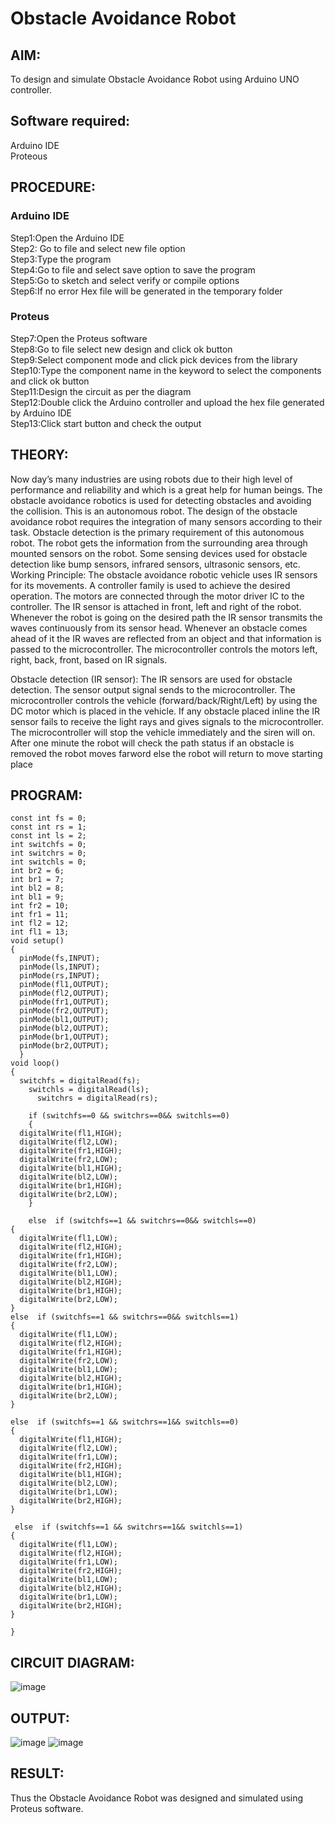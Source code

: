 # Obstacle Avoidance Robot

##  AIM:
To design and simulate Obstacle Avoidance Robot using Arduino UNO controller.

## Software required:
Arduino IDE </br>
Proteous

## PROCEDURE:
### Arduino IDE
Step1:Open the Arduino IDE </br>
Step2: Go to file and select new file option </br>
Step3:Type the program </br>
Step4:Go to file and select save option to save the program </br>
Step5:Go to sketch and select verify or compile options </br>
Step6:If no error Hex file will be generated in the temporary folder </br>
### Proteus
Step7:Open the Proteus software </br>
Step8:Go to file select new design and click ok button </br>
Step9:Select component mode and click pick devices from the library </br>
Step10:Type the component name in the keyword to select the components and click ok button </br>
Step11:Design the circuit as per the diagram </br>
Step12:Double click the Arduino controller and upload the hex file generated by Arduino IDE </br>
Step13:Click start button and check the output

## THEORY:

Now day’s many industries are using robots due to their high level of performance and reliability and which is a great help for human beings. The obstacle avoidance robotics is used for detecting obstacles and avoiding the collision. This is an autonomous robot. The design of the obstacle avoidance robot requires the integration of many sensors according to their task.
Obstacle detection is the primary requirement of this autonomous robot. The robot gets the information from the surrounding area through mounted sensors on the robot. Some sensing devices used for obstacle detection like bump sensors, infrared sensors, ultrasonic sensors, etc.
Working Principle:
The obstacle avoidance robotic vehicle uses IR sensors for its movements. A controller family is used to achieve the desired operation. The motors are connected through the motor driver IC to the controller. The IR sensor is attached in front, left and right of the robot. Whenever the robot is going on the desired path the IR sensor transmits the waves continuously from its sensor head. Whenever an obstacle comes ahead of it the IR waves are reflected from an object and that information is passed to the microcontroller. The microcontroller controls the motors left, right, back, front, based on IR signals. 

Obstacle detection (IR sensor):
The IR sensors are used for obstacle detection. The sensor output signal sends to the microcontroller. The microcontroller controls the vehicle (forward/back/Right/Left) by using the DC motor which is placed in the vehicle. If any obstacle placed inline the IR sensor fails to receive the light rays and gives signals to the microcontroller. The microcontroller will stop the vehicle immediately and the siren will on. After one minute the robot will check the path status if an obstacle is removed the robot moves farword else the robot will return to move starting place


## PROGRAM:
~~~
const int fs = 0; 
const int rs = 1;
const int ls = 2;
int switchfs = 0;
int switchrs = 0;
int switchls = 0;
int br2 = 6;
int br1 = 7;
int bl2 = 8;
int bl1 = 9;
int fr2 = 10;
int fr1 = 11;
int fl2 = 12;
int fl1 = 13;
void setup() 
{
  pinMode(fs,INPUT); 
  pinMode(ls,INPUT);
  pinMode(rs,INPUT);
  pinMode(fl1,OUTPUT);
  pinMode(fl2,OUTPUT);
  pinMode(fr1,OUTPUT);
  pinMode(fr2,OUTPUT);
  pinMode(bl1,OUTPUT);
  pinMode(bl2,OUTPUT);
  pinMode(br1,OUTPUT);
  pinMode(br2,OUTPUT);
  }
void loop() 
{
  switchfs = digitalRead(fs);
    switchls = digitalRead(ls);
      switchrs = digitalRead(rs);

    if (switchfs==0 && switchrs==0&& switchls==0) 
    {
  digitalWrite(fl1,HIGH);
  digitalWrite(fl2,LOW);
  digitalWrite(fr1,HIGH);
  digitalWrite(fr2,LOW);
  digitalWrite(bl1,HIGH);
  digitalWrite(bl2,LOW);
  digitalWrite(br1,HIGH);
  digitalWrite(br2,LOW);
    }
   
    else  if (switchfs==1 && switchrs==0&& switchls==0) 
{
  digitalWrite(fl1,LOW);
  digitalWrite(fl2,HIGH);
  digitalWrite(fr1,HIGH);
  digitalWrite(fr2,LOW);
  digitalWrite(bl1,LOW);
  digitalWrite(bl2,HIGH);
  digitalWrite(br1,HIGH);
  digitalWrite(br2,LOW);
} 
else  if (switchfs==1 && switchrs==0&& switchls==1) 
{
  digitalWrite(fl1,LOW);
  digitalWrite(fl2,HIGH);
  digitalWrite(fr1,HIGH);
  digitalWrite(fr2,LOW);
  digitalWrite(bl1,LOW);
  digitalWrite(bl2,HIGH);
  digitalWrite(br1,HIGH);
  digitalWrite(br2,LOW);
}

else  if (switchfs==1 && switchrs==1&& switchls==0) 
{
  digitalWrite(fl1,HIGH);
  digitalWrite(fl2,LOW);
  digitalWrite(fr1,LOW);
  digitalWrite(fr2,HIGH);
  digitalWrite(bl1,HIGH);
  digitalWrite(bl2,LOW);
  digitalWrite(br1,LOW);
  digitalWrite(br2,HIGH);
}

 else  if (switchfs==1 && switchrs==1&& switchls==1) 
{
  digitalWrite(fl1,LOW);
  digitalWrite(fl2,HIGH);
  digitalWrite(fr1,LOW);
  digitalWrite(fr2,HIGH);
  digitalWrite(bl1,LOW);
  digitalWrite(bl2,HIGH);
  digitalWrite(br1,LOW);
  digitalWrite(br2,HIGH);
}

}
~~~

## CIRCUIT DIAGRAM:
![image](https://github.com/sanjay0208/Obstacle-Avoidance-Robot-/assets/119406959/8ea5b20e-d2cb-49c7-8c79-7dfcf5ea5a1f)

## OUTPUT:
![image](https://github.com/sanjay0208/Obstacle-Avoidance-Robot-/assets/119406959/5931ba47-40dd-49f3-bcc0-1a399bddb202)
![image](https://github.com/sanjay0208/Obstacle-Avoidance-Robot-/assets/119406959/4775881a-5ee7-448d-b008-8ee8ae1d09ae)

## RESULT:
Thus the Obstacle Avoidance Robot was designed and simulated using Proteus software.
